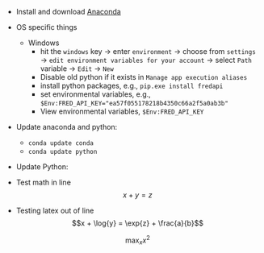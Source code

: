 - Install and download [Anaconda](https://www.anaconda.com/)
- OS specific things
	- Windows
		- hit the `windows` key → enter `environment` → choose from `settings` → `edit environment variables for your account` → select `Path` variable → `Edit` → `New`
		- Disable old python if it exists in `Manage app execution aliases`
		- install python packages, e.g., `pip.exe install fredapi` 
		- set environmental variables, e.g., `$Env:FRED_API_KEY="ea57f055178218b4350c66a2f5a0ab3b"`
		- View environmental variables, `$Env:FRED_API_KEY` 
- Update anaconda and python: 
	- `conda update conda` 
	- `conda update python` 
- Update Python: 

- Test math in line $$x + y = z$$
- Testing latex out of line
  $$x + \log{y} = \exp{z} + \frac{a}{b}$$
  
  $$\max_x x^2$$ 